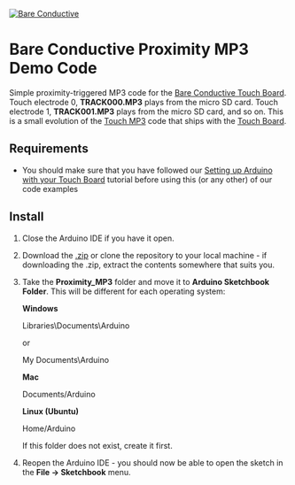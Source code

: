 [![Bare Conductive](http://bareconductive.com/assets/images/LOGO_256x106.png)](http://www.bareconductive.com/)

# Bare Conductive Proximity MP3 Demo Code

Simple proximity-triggered MP3 code for the [Bare Conductive Touch Board](http://www.bareconductive.com/shop/touch-board/). Touch electrode 0, **TRACK000.MP3** plays from the micro SD card. Touch electrode 1, **TRACK001.MP3** plays from the micro SD card, and so on.  This is a small evolution of the [Touch MP3](https://github.com/BareConductive/touch-mp3) code that ships with the [Touch Board](http://www.bareconductive.com/shop/touch-board/).

## Requirements
* You should make sure that you have followed our [Setting up Arduino with your Touch Board](http://www.bareconductive.com/make/setting-up-arduino-with-your-touch-board/) tutorial before using this (or any other) of our code examples


## Install

1. Close the Arduino IDE if you have it open.
1. Download the [.zip](https://github.com/BareConductive/proximity-mp3/archive/public.zip) or clone the repository to your local machine - if downloading the .zip, extract the contents somewhere that suits you.
1. Take the **Proximity_MP3** folder and move it to **Arduino Sketchbook Folder**. This will be different for each operating system: 

	**Windows**
	
	Libraries\\Documents\\Arduino
	
	or
	
	My Documents\\Arduino	
	
	**Mac**
	
	Documents/Arduino
	
	**Linux (Ubuntu)**
	
	Home/Arduino


	If this folder does not exist, create it first.
1. Reopen the Arduino IDE - you should now be able to open the sketch in the **File -> Sketchbook** menu.
